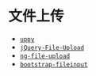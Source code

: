 # 文件上传

* [` uppy `](https://github.com/transloadit/uppy)
* [` jQuery-File-Upload `](https://github.com/blueimp/jQuery-File-Upload)
* [` ng-file-upload `](https://github.com/danialfarid/ng-file-upload)
* [` bootstrap-fileinput `](https://github.com/kartik-v/bootstrap-fileinput)
